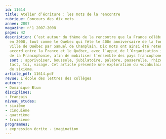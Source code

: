 ```yaml
---
id: 11614
title: Atelier d’écriture : les mots de la rencontre
rubrique: Concours des dix mots
annee: 2007
magazine: n°1 2007-2008
pages: 42
description: C’est autour du thème de la rencontre que la France célèbre sa langue
  en 2008, tout comme le Québec qui fête le 400e anniversaire de la fondation de la
  ville de Québec par Samuel de Champlain. Dix mots ont ainsi été retenus d’un commun
  accord entre la France et le Québec, avec l’appui de l’Organisation internationale
  de la Francophonie, afin de mobiliser l’ensemble des pays francophones. Ces mots
  sont : apprivoiser, boussole, jubilatoire, palabre, passerelle, rhizome, s’attabler,
  tact, toi, visage. Cet article présente une exploration du vocabulaire en classe
  de sixième.
article_pdf: 11614.pdf
revue: L’école des lettres des collèges
auteurs:
- Dominique Blum
disciplines:
- français
niveau_etudes:
- sixième
- cinquième
- quatrième
- troisième
programmes:
- expression écrite - imagination
---
```

